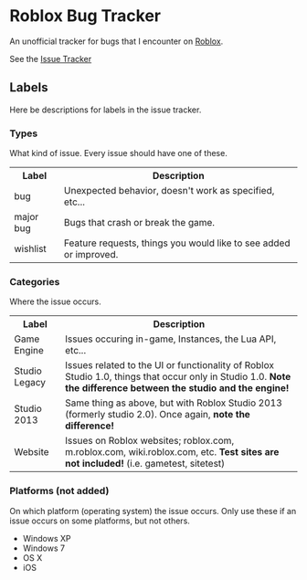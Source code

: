 # Roblox Bug Tracker

An unofficial tracker for bugs that I encounter on [Roblox](www.roblox.com).

See the [Issue Tracker](https://github.com/Anaminus/roblox-bug-tracker/issues)

## Labels
Here be descriptions for labels in the issue tracker.

### Types
What kind of issue. Every issue should have one of these.
<table>
<tr><th>Label</th><th>Description</th></tr>
<tr><td> bug </td><td>Unexpected behavior, doesn't work as specified, etc...</td></tr>
<tr><td> major bug </td><td>Bugs that crash or break the game.</td></tr>
<tr><td> wishlist </td><td>Feature requests, things you would like to see added or improved.</td></tr>
</table>

### Categories
Where the issue occurs.
<table>
<tr><th>Label</th><th>Description</th></tr>
<tr><td> Game Engine </td><td>Issues occuring in-game, Instances, the Lua API, etc...</td></tr>
<tr><td> Studio Legacy </td><td>Issues related to the UI or functionality of Roblox Studio 1.0, things that occur only in Studio 1.0. <b>Note the difference between the studio and the engine!</b></td></tr>
<tr><td> Studio 2013 </td><td>Same thing as above, but with Roblox Studio 2013 (formerly studio 2.0). Once again, <b>note the difference!</b></td></tr>
<tr><td> Website </td><td>Issues on Roblox websites; roblox.com, m.roblox.com, wiki.roblox.com, etc. <b>Test sites are not included!</b> (i.e. gametest, sitetest)</td></tr>
</table>

### Platforms (not added)
On which platform (operating system) the issue occurs. Only use these if an issue occurs on some platforms, but not others.
- Windows XP
- Windows 7
- OS X
- iOS
